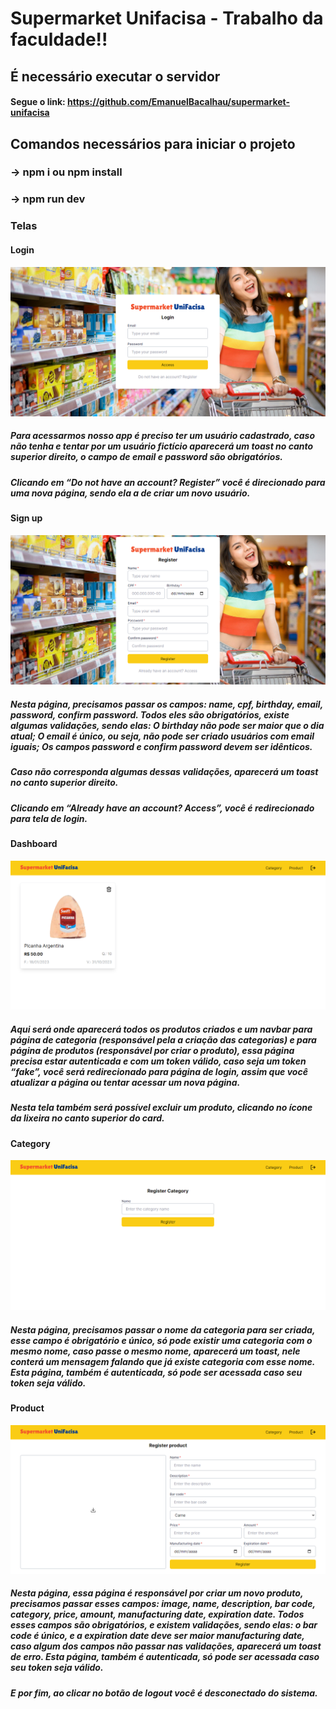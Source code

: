 # Supermarket Unifacisa - Trabalho da faculdade!!

## É necessário executar o servidor
#### Segue o link: https://github.com/EmanuelBacalhau/supermarket-unifacisa

## Comandos necessários para iniciar o projeto

### -> npm i ou npm install
### -> npm run dev

### Telas

#### Login

<img src="/public/telas/login.png">

##### Para acessarmos nosso app é preciso ter um usuário cadastrado, caso não tenha e tentar por um usuário fictício aparecerá um toast no canto superior direito, o campo de email e password são obrigatórios. 
##### Clicando em “Do not have an account? Register” você é direcionado para uma nova página, sendo ela a de criar um novo usuário.

#### Sign up

<img src="/public/telas/signUp.png">

##### Nesta página, precisamos passar os campos: name, cpf, birthday, email, password, confirm password. Todos eles são obrigatórios, existe algumas validações, sendo elas: O birthday não pode ser maior que o dia atual; O email é único, ou seja, não pode ser criado usuários com email iguais; Os campos password e confirm password devem ser idênticos.
 
##### Caso não corresponda algumas dessas validações, aparecerá um toast no canto superior direito.
##### Clicando em “Already have an account? Access”, você é redirecionado para tela de login.

#### Dashboard

<img src="/public/telas/dashboard.png">

##### Aqui será onde aparecerá todos os produtos criados e um navbar para página de categoria (responsável pela a criação das categorias) e para página de produtos (responsável por criar o produto), essa página precisa estar autenticada e com um token válido, caso seja um token “fake”, você será redirecionado para página de login, assim que você atualizar a página ou tentar acessar um nova página.
##### Nesta tela também será possível excluir um produto, clicando no ícone da lixeira no canto superior do card.

#### Category

<img src="/public/telas/category.png">

##### Nesta página, precisamos passar o nome da categoria para ser criada, esse campo é obrigatório e único, só pode existir uma categoria com o mesmo nome, caso passe o mesmo nome, aparecerá um toast, nele conterá um mensagem falando que já existe categoria com esse nome. Esta página, também é autenticada, só pode ser acessada caso seu token seja válido.

#### Product

<img src="/public/telas/product.png">

##### Nesta página, essa página é responsável por criar um novo produto, precisamos passar esses campos: image, name, description, bar code, category, price, amount, manufacturing date, expiration date. Todos esses campos são obrigatórios, e existem validações, sendo elas: o bar code é único, e a expiration date deve ser maior manufacturing date, caso algum dos campos não passar nas validações, aparecerá um toast de erro. Esta página, também é autenticada, só pode ser acessada caso seu token seja válido.

##### E por fim, ao clicar no botão de logout você é desconectado do sistema.
